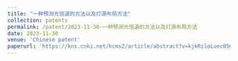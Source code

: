 ```yaml
---
title: "一种预测光信道的方法以及灯源布局方法"
collection: patents
permalink: /patent/2023-11-30-一种预测光信道的方法以及灯源布局方法
date: 2023-11-30
venue: 'Chinese patent'
paperurl: 'https://kns.cnki.net/kcms2/article/abstract?v=kjkRiloLuec05m8YikafJXwTrL89Z-FOlfn1vxb1E-t13GoK4PDRW18hj3JOx7EiamJCyn1sk45na3SV35msz884PCiDRUiRh5UWBfR3wvxglevNHYzkAwaOEnSsa8dFfbuYnAJGTVCDyXlqP7pKV6lNcq9PD9WDDCUo8TAg1kltWuAmpKca_bwQPDETTJGF&uniplatform=NZKPT&language=CHS'
---
```



 
